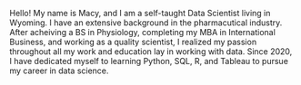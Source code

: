 Hello! My name is Macy, and I am a self-taught Data Scientist living in Wyoming. I have an extensive background in the pharmacutical industry. After acheiving a BS in Physiology, completing my MBA in International Business, and working as a quality scientist, I realized my passion throughout all my work and education lay in working with data. Since 2020, I have dedicated myself to learning Python, SQL, R, and Tableau to pursue my career in data science.

